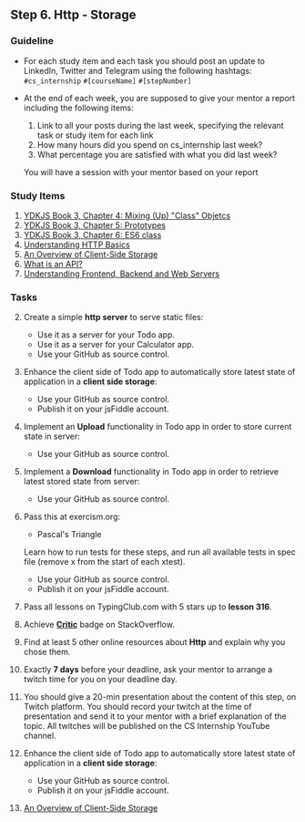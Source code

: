 ## Step 6. Http - Storage

### Guideline

- For each study item and each task you should post an update to LinkedIn, Twitter and Telegram using the following hashtags:
`#cs_internship`
`#[courseName]`
`#[stepNumber]`

- At the end of each week, you are supposed to give your mentor a report including the following items:
  1. Link to all your posts during the last week, specifying the relevant task or study item for each link
  2. How many hours did you spend on cs_internship last week?
  3. What percentage you are satisfied with what you did last week?
  
  You will have a session with your mentor based on your report
  
  
### Study Items  <!-- omit in toc -->

1. [YDKJS Book 3, Chapter 4: Mixing (Up) "Class" Objetcs](https://github.com/getify/You-Dont-Know-JS/blob/1st-ed/this%20%26%20object%20prototypes/ch4.md)
2. [YDKJS Book 3, Chapter 5: Prototypes](https://github.com/getify/You-Dont-Know-JS/blob/1st-ed/this%20%26%20object%20prototypes/ch5.md)
3. [YDKJS Book 3, Chapter 6: ES6 class](https://github.com/getify/You-Dont-Know-JS/blob/1st-ed/this%20%26%20object%20prototypes/apA.md)
4. [Understanding HTTP Basics ](https://learn.onemonth.com/understanding-http-basics/)
5. [An Overview of Client-Side Storage](https://bitsofco.de/an-overview-of-client-side-storage)
6. [What is an API?](https://www.youtube.com/watch?v=s7wmiS2mSXY)
7. [Understanding Frontend, Backend and Web Servers](https://www.youtube.com/watch?v=d1Gd-MGaleE)


### Tasks  <!-- omit in toc -->

2. Create a simple **http server** to serve static files:
   - Use it as a server for your Todo app.
   - Use it as a server for your Calculator app.
   - Use your GitHub as source control.

3. Enhance the client side of Todo app to automatically store latest state of application in a **client side storage**:
   - Use your GitHub as source control.
   - Publish it on your jsFiddle account.

4. Implement an **Upload** functionality in Todo app in order to store current state in server:
   - Use your GitHub as source control.

5. Implement a **Download** functionality in Todo app in order to retrieve latest stored state from server:
   - Use your GitHub as source control.

5. Pass this at exercism.org:

   - Pascal's Triangle

   Learn how to run tests for these steps, and run all available tests in spec file (remove x from the start of each xtest).

   - Use your GitHub as source control.
   - Publish it on your jsFiddle account.
   
6. Pass all lessons on TypingClub.com with 5 stars up to **lesson 316**.

8. Achieve [**Critic**](https://stackoverflow.com/help/badges/7/critic) badge on StackOverflow.

10. Find at least 5 other online resources about **Http** and explain why you chose them.

11. Exactly **7 days** before your deadline, ask your mentor to arrange a twitch time for you on your deadline day.

12. You should give a 20-min presentation about the content of this step, on Twitch platform. You should record your twitch at the time of presentation and send it to your mentor with a brief explanation of the topic. All twitches will be published on the CS Internship YouTube channel.

































3. Enhance the client side of Todo app to automatically store latest state of application in a **client side storage**:

   - Use your GitHub as source control.
   - Publish it on your jsFiddle account.

4. [An Overview of Client-Side Storage](https://bitsofco.de/an-overview-of-client-side-storage)
